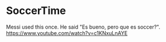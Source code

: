 # SoccerTime

Messi used this once. He said "Es bueno, pero que es soccer?".  https://www.youtube.com/watch?v=c1KNxuLnAYE
